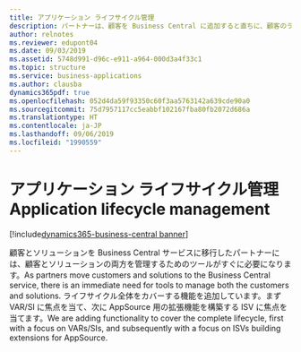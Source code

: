```yaml
---
title: アプリケーション ライフサイクル管理
description: パートナーは、顧客を Business Central に追加すると直ちに、顧客のライフサイクル管理、ソリューションの提供、サポートの提供、更新の管理、テストなどができるようになる必要があります。 パートナーが利用できるツールの範囲を拡大するために引き続き作業していきます。
author: relnotes
ms.reviewer: edupont04
ms.date: 09/03/2019
ms.assetid: 5748d991-d96c-e911-a964-000d3a4f33c1
ms.topic: structure
ms.service: business-applications
ms.author: clausba
dynamics365pdf: true
ms.openlocfilehash: 052d4da59f93350c60f3aa5763142a639cde90a0
ms.sourcegitcommit: 75d7957117cc5eabbf102167fba80fb2072d686a
ms.translationtype: HT
ms.contentlocale: ja-JP
ms.lasthandoff: 09/06/2019
ms.locfileid: "1990559"
---
```

# <a name="application-lifecycle-management"></a><span data-ttu-id="a735f-104">アプリケーション ライフサイクル管理</span><span class="sxs-lookup"><span data-stu-id="a735f-104">Application lifecycle management</span></span>

[!include[dynamics365-business-central banner](../includes/dynamics365-business-central.md)]

<!--structure start-->
<span data-ttu-id="a735f-105">顧客とソリューションを Business Central サービスに移行したパートナーには、顧客とソリューションの両方を管理するためのツールがすぐに必要になります。</span><span class="sxs-lookup"><span data-stu-id="a735f-105">As partners move customers and solutions to the Business Central service, there is an immediate need for tools to manage both the customers and solutions.</span></span> <span data-ttu-id="a735f-106">ライフサイクル全体をカバーする機能を追加しています。まず VAR/SI に焦点を当て、次に AppSource 用の拡張機能を構築する ISV に焦点を当てます。</span><span class="sxs-lookup"><span data-stu-id="a735f-106">We are adding functionality to cover the complete lifecycle, first with a focus on VARs/SIs, and subsequently with a focus on ISVs building extensions for AppSource.</span></span>
<!--structure end-->




